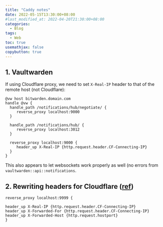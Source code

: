 ```yaml
---
title: "Caddy notes"
date: 2022-05-15T13:30:00+08:00
#last_modified_at: 2022-04-20T21:30:00+08:00
categories:
  - Blog
tags:
  - Web
toc: true
usemathjax: false
copybutton: true
---
```


## 1. Vaultwarden

If using Cloudflare proxy, we need to set `X-Real-IP` header to that of the remote host (not Cloudflare):
```
@vw host bitwarden.domain.com
handle @vw {
  handle_path /notifications/hub/negotiate/ {
	 reverse_proxy localhost:9000
  }

  handle_path /notifications/hub/ {
	 reverse_proxy localhost:3012
  }

  reverse_proxy localhost:9000 {
	 header_up X-Real-IP {http.request.header.CF-Connecting-IP}
  }
}
```

This also appears to let websockets work properly as well (no errors from `vaultwarden::api::notifications`.


## 2. Rewriting headers for Cloudflare ([ref](https://www.reddit.com/r/selfhosted/comments/sixkst/fail2ban_with_cloudflare_proxy/))

```
reverse_proxy localhost:9999 {

header_up X-Real-IP {http.request.header.CF-Connecting-IP}
header_up X-Forwarded-For {http.request.header.CF-Connecting-IP}
header_up X-Forwarded-Host {http.request.hostport}
}
```



